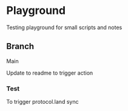 # Playground

Testing playground for small scripts and notes

## Branch

Main

Update to readme to trigger action

### Test

To trigger protocol.land sync